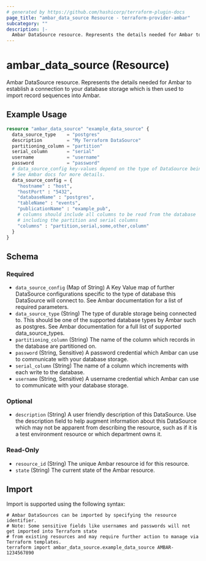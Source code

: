 ```yaml
---
# generated by https://github.com/hashicorp/terraform-plugin-docs
page_title: "ambar_data_source Resource - terraform-provider-ambar"
subcategory: ""
description: |-
  Ambar DataSource resource. Represents the details needed for Ambar to establish a connection to your database storage which is then used to import record sequences into Ambar.
---
```


# ambar_data_source (Resource)

Ambar DataSource resource. Represents the details needed for Ambar to establish a connection to your database storage which is then used to import record sequences into Ambar.

## Example Usage

```terraform
resource "ambar_data_source" "example_data_source" {
  data_source_type    = "postgres"
  description         = "My Terraform DataSource"
  partitioning_column = "partition"
  serial_column       = "serial"
  username            = "username"
  password            = "password"
  # data_source_config key-values depend on the type of DataSource being created.
  # See Ambar docs for more details.
  data_source_config = {
    "hostname" : "host",
    "hostPort" : "5432",
    "databaseName" : "postgres",
    "tableName" : "events",
    "publicationName" : "example_pub",
    # columns should include all columns to be read from the database
    # including the partition and serial columns
    "columns" : "partition,serial,some,other,column"
  }
}
```

<!-- schema generated by tfplugindocs -->
## Schema

### Required

- `data_source_config` (Map of String) A Key Value map of further DataSource configurations specific to the type of database this DataSource will connect to. See Ambar documentation for a list of required parameters.
- `data_source_type` (String) The type of durable storage being connected to. This should be one of the supported database types by Ambar such as postgres. See Ambar documentation for a full list of supported data_source_types.
- `partitioning_column` (String) The name of the column which records in the database are partitioned on.
- `password` (String, Sensitive) A password credential which Ambar can use to communicate with your database storage.
- `serial_column` (String) The name of a column which increments with each write to the database.
- `username` (String, Sensitive) A username credential which Ambar can use to communicate with your database storage.

### Optional

- `description` (String) A user friendly description of this DataSource. Use the description field to help augment information about this DataSource which may not be apparent from describing the resource, such as if it is a test environment resource or which department owns it.

### Read-Only

- `resource_id` (String) The unique Ambar resource id for this resource.
- `state` (String) The current state of the Ambar resource.

## Import

Import is supported using the following syntax:

```shell
# Ambar DataSources can be imported by specifying the resource identifier.
# Note: Some sensitive fields like usernames and passwords will not get imported into Terraform state
# from existing resources and may require further action to manage via Terraform templates.
terraform import ambar_data_source.example_data_source AMBAR-1234567890
```
